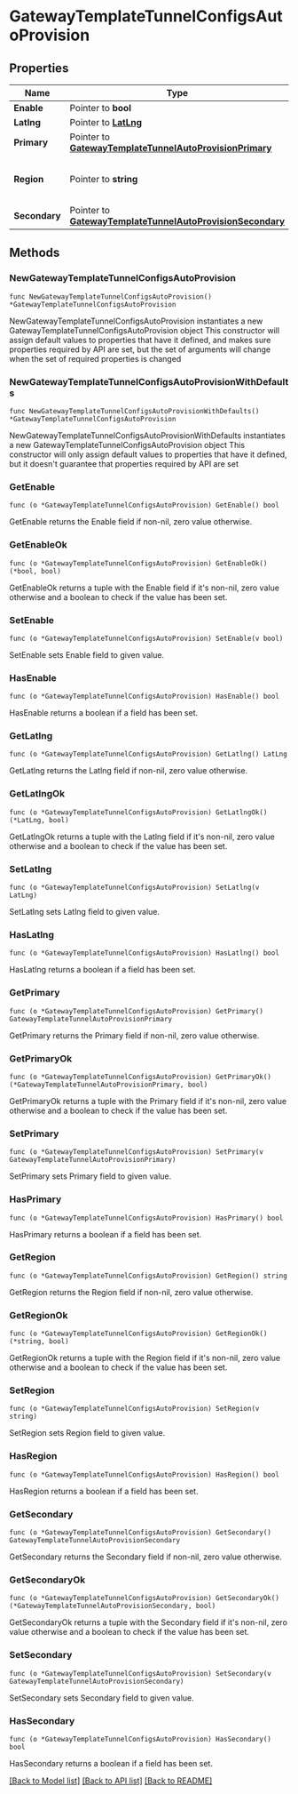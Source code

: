 # GatewayTemplateTunnelConfigsAutoProvision

## Properties

Name | Type | Description | Notes
------------ | ------------- | ------------- | -------------
**Enable** | Pointer to **bool** |  | [optional] 
**Latlng** | Pointer to [**LatLng**](LatLng.md) |  | [optional] 
**Primary** | Pointer to [**GatewayTemplateTunnelAutoProvisionPrimary**](GatewayTemplateTunnelAutoProvisionPrimary.md) |  | [optional] 
**Region** | Pointer to **string** |  | [optional] [default to "auto"]
**Secondary** | Pointer to [**GatewayTemplateTunnelAutoProvisionSecondary**](GatewayTemplateTunnelAutoProvisionSecondary.md) |  | [optional] 

## Methods

### NewGatewayTemplateTunnelConfigsAutoProvision

`func NewGatewayTemplateTunnelConfigsAutoProvision() *GatewayTemplateTunnelConfigsAutoProvision`

NewGatewayTemplateTunnelConfigsAutoProvision instantiates a new GatewayTemplateTunnelConfigsAutoProvision object
This constructor will assign default values to properties that have it defined,
and makes sure properties required by API are set, but the set of arguments
will change when the set of required properties is changed

### NewGatewayTemplateTunnelConfigsAutoProvisionWithDefaults

`func NewGatewayTemplateTunnelConfigsAutoProvisionWithDefaults() *GatewayTemplateTunnelConfigsAutoProvision`

NewGatewayTemplateTunnelConfigsAutoProvisionWithDefaults instantiates a new GatewayTemplateTunnelConfigsAutoProvision object
This constructor will only assign default values to properties that have it defined,
but it doesn't guarantee that properties required by API are set

### GetEnable

`func (o *GatewayTemplateTunnelConfigsAutoProvision) GetEnable() bool`

GetEnable returns the Enable field if non-nil, zero value otherwise.

### GetEnableOk

`func (o *GatewayTemplateTunnelConfigsAutoProvision) GetEnableOk() (*bool, bool)`

GetEnableOk returns a tuple with the Enable field if it's non-nil, zero value otherwise
and a boolean to check if the value has been set.

### SetEnable

`func (o *GatewayTemplateTunnelConfigsAutoProvision) SetEnable(v bool)`

SetEnable sets Enable field to given value.

### HasEnable

`func (o *GatewayTemplateTunnelConfigsAutoProvision) HasEnable() bool`

HasEnable returns a boolean if a field has been set.

### GetLatlng

`func (o *GatewayTemplateTunnelConfigsAutoProvision) GetLatlng() LatLng`

GetLatlng returns the Latlng field if non-nil, zero value otherwise.

### GetLatlngOk

`func (o *GatewayTemplateTunnelConfigsAutoProvision) GetLatlngOk() (*LatLng, bool)`

GetLatlngOk returns a tuple with the Latlng field if it's non-nil, zero value otherwise
and a boolean to check if the value has been set.

### SetLatlng

`func (o *GatewayTemplateTunnelConfigsAutoProvision) SetLatlng(v LatLng)`

SetLatlng sets Latlng field to given value.

### HasLatlng

`func (o *GatewayTemplateTunnelConfigsAutoProvision) HasLatlng() bool`

HasLatlng returns a boolean if a field has been set.

### GetPrimary

`func (o *GatewayTemplateTunnelConfigsAutoProvision) GetPrimary() GatewayTemplateTunnelAutoProvisionPrimary`

GetPrimary returns the Primary field if non-nil, zero value otherwise.

### GetPrimaryOk

`func (o *GatewayTemplateTunnelConfigsAutoProvision) GetPrimaryOk() (*GatewayTemplateTunnelAutoProvisionPrimary, bool)`

GetPrimaryOk returns a tuple with the Primary field if it's non-nil, zero value otherwise
and a boolean to check if the value has been set.

### SetPrimary

`func (o *GatewayTemplateTunnelConfigsAutoProvision) SetPrimary(v GatewayTemplateTunnelAutoProvisionPrimary)`

SetPrimary sets Primary field to given value.

### HasPrimary

`func (o *GatewayTemplateTunnelConfigsAutoProvision) HasPrimary() bool`

HasPrimary returns a boolean if a field has been set.

### GetRegion

`func (o *GatewayTemplateTunnelConfigsAutoProvision) GetRegion() string`

GetRegion returns the Region field if non-nil, zero value otherwise.

### GetRegionOk

`func (o *GatewayTemplateTunnelConfigsAutoProvision) GetRegionOk() (*string, bool)`

GetRegionOk returns a tuple with the Region field if it's non-nil, zero value otherwise
and a boolean to check if the value has been set.

### SetRegion

`func (o *GatewayTemplateTunnelConfigsAutoProvision) SetRegion(v string)`

SetRegion sets Region field to given value.

### HasRegion

`func (o *GatewayTemplateTunnelConfigsAutoProvision) HasRegion() bool`

HasRegion returns a boolean if a field has been set.

### GetSecondary

`func (o *GatewayTemplateTunnelConfigsAutoProvision) GetSecondary() GatewayTemplateTunnelAutoProvisionSecondary`

GetSecondary returns the Secondary field if non-nil, zero value otherwise.

### GetSecondaryOk

`func (o *GatewayTemplateTunnelConfigsAutoProvision) GetSecondaryOk() (*GatewayTemplateTunnelAutoProvisionSecondary, bool)`

GetSecondaryOk returns a tuple with the Secondary field if it's non-nil, zero value otherwise
and a boolean to check if the value has been set.

### SetSecondary

`func (o *GatewayTemplateTunnelConfigsAutoProvision) SetSecondary(v GatewayTemplateTunnelAutoProvisionSecondary)`

SetSecondary sets Secondary field to given value.

### HasSecondary

`func (o *GatewayTemplateTunnelConfigsAutoProvision) HasSecondary() bool`

HasSecondary returns a boolean if a field has been set.


[[Back to Model list]](../README.md#documentation-for-models) [[Back to API list]](../README.md#documentation-for-api-endpoints) [[Back to README]](../README.md)



